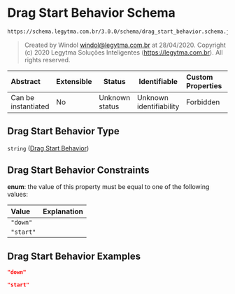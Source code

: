 # Drag Start Behavior Schema

```txt
https://schema.legytma.com.br/3.0.0/schema/drag_start_behavior.schema.json
```




> Created by Windol [windol@legytma.com.br](mailto:windol@legytma.com.br) at 28/04/2020.
> Copyright (c) 2020 Legytma Soluções Inteligentes (<https://legytma.com.br>). All rights reserved.
>

| Abstract            | Extensible | Status         | Identifiable            | Custom Properties | Additional Properties | Access Restrictions | Defined In                                                                                          |
| :------------------ | ---------- | -------------- | ----------------------- | :---------------- | --------------------- | ------------------- | --------------------------------------------------------------------------------------------------- |
| Can be instantiated | No         | Unknown status | Unknown identifiability | Forbidden         | Allowed               | none                | [drag_start_behavior.schema.json](../schema/drag_start_behavior.schema.json) |

## Drag Start Behavior Type

`string` ([Drag Start Behavior](drag_start_behavior.md))

## Drag Start Behavior Constraints

**enum**: the value of this property must be equal to one of the following values:

| Value     | Explanation |
| :-------- | ----------- |
| `"down"`  |             |
| `"start"` |             |

## Drag Start Behavior Examples

```json
"down"
```

```json
"start"
```
